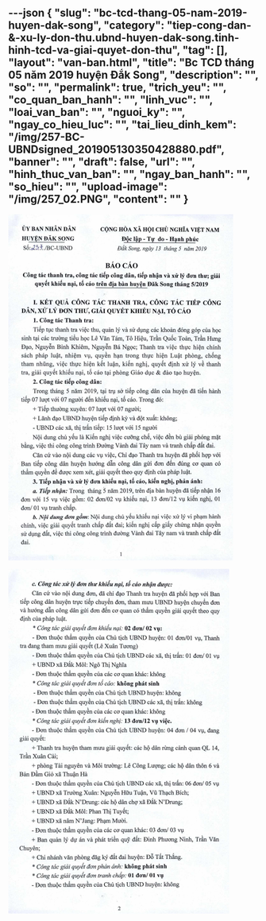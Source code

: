 ---json
{
    "slug": "bc-tcd-thang-05-nam-2019-huyen-dak-song",
    "category": "tiep-cong-dan-&-xu-ly-don-thu.ubnd-huyen-dak-song.tinh-hinh-tcd-va-giai-quyet-don-thu",
    "tag": [],
    "layout": "van-ban.html",
    "title": "Bc TCD tháng 05 năm 2019 huyện Đắk Song",
    "description": "",
    "so": "",
    "permalink": true,
    "trich_yeu": "",
    "co_quan_ban_hanh": "",
    "linh_vuc": "",
    "loai_van_ban": "",
    "nguoi_ky": "",
    "ngay_co_hieu_luc": "",
    "tai_lieu_dinh_kem": "/img/257-BC-UBNDsigned_201905130350428880.pdf",
    "banner": "",
    "draft": false,
    "url": "",
    "hinh_thuc_van_ban": "",
    "ngay_ban_hanh": "",
    "so_hieu": "",
    "upload-image": "/img/257_02.PNG",
    "__content__": ""
}
---
<p><img alt="" src="/img/257_01.PNG" /></p>

<p><img alt="" src="/img/257_02.PNG" /></p>
